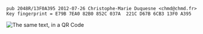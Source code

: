 
    pub 2048R/13F0A395 2012-07-26 Christophe-Marie Duquesne <chmd@chmd.fr>
    Key fingerprint = E79B 7EA0 82B0 852C 037A  221C D67B 6CB3 13F0 A395

![](gpg.png "The same text, in a QR Code")
